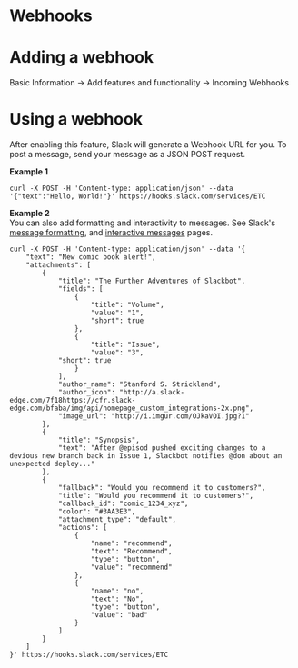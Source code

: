 # Webhooks 

# Adding a webhook
Basic Information -> Add features and functionality -> Incoming Webhooks

# Using a webhook
After enabling this feature, Slack will generate a Webhook URL for you. To post a message, send your message as a JSON POST request.

**Example 1**    
```
curl -X POST -H 'Content-type: application/json' --data '{"text":"Hello, World!"}' https://hooks.slack.com/services/ETC
```

**Example 2**  
You can also add formatting and interactivity to messages. See Slack's [message formatting](https://api.slack.com/docs/message-formatting), and [interactive messages](https://api.slack.com/interactive-messages) pages.
  
```
curl -X POST -H 'Content-type: application/json' --data '{
    "text": "New comic book alert!",
    "attachments": [
        {
            "title": "The Further Adventures of Slackbot",
            "fields": [
                {
                    "title": "Volume",
                    "value": "1",
                    "short": true
                },
                {
                    "title": "Issue",
                    "value": "3",
            "short": true
                }
            ],
            "author_name": "Stanford S. Strickland",
            "author_icon": "http://a.slack-edge.com/7f18https://cfr.slack-edge.com/bfaba/img/api/homepage_custom_integrations-2x.png",
            "image_url": "http://i.imgur.com/OJkaVOI.jpg?1"
        },
        {
            "title": "Synopsis",
            "text": "After @episod pushed exciting changes to a devious new branch back in Issue 1, Slackbot notifies @don about an unexpected deploy..."
        },
        {
            "fallback": "Would you recommend it to customers?",
            "title": "Would you recommend it to customers?",
            "callback_id": "comic_1234_xyz",
            "color": "#3AA3E3",
            "attachment_type": "default",
            "actions": [
                {
                    "name": "recommend",
                    "text": "Recommend",
                    "type": "button",
                    "value": "recommend"
                },
                {
                    "name": "no",
                    "text": "No",
                    "type": "button",
                    "value": "bad"
                }
            ]
        }
    ]
}' https://hooks.slack.com/services/ETC
```